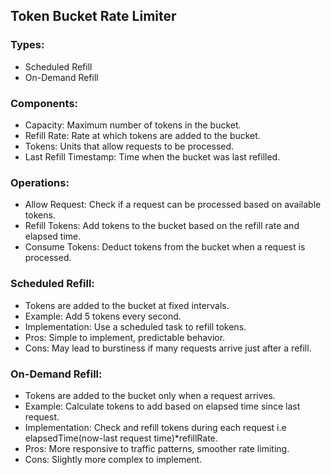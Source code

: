 ## Token Bucket Rate Limiter
### Types:
- Scheduled Refill
- On-Demand Refill


### Components:
- Capacity: Maximum number of tokens in the bucket.
- Refill Rate: Rate at which tokens are added to the bucket.
- Tokens: Units that allow requests to be processed.
- Last Refill Timestamp: Time when the bucket was last refilled.

### Operations:
- Allow Request: Check if a request can be processed based on available tokens.
- Refill Tokens: Add tokens to the bucket based on the refill rate and elapsed time.
- Consume Tokens: Deduct tokens from the bucket when a request is processed.

### Scheduled Refill:
- Tokens are added to the bucket at fixed intervals.
- Example: Add 5 tokens every second.
- Implementation: Use a scheduled task to refill tokens.
- Pros: Simple to implement, predictable behavior.
- Cons: May lead to burstiness if many requests arrive just after a refill.

### On-Demand Refill:
- Tokens are added to the bucket only when a request arrives.
- Example: Calculate tokens to add based on elapsed time since last request.
- Implementation: Check and refill tokens during each request i.e elapsedTime(now-last request time)*refillRate. 
- Pros: More responsive to traffic patterns, smoother rate limiting.
- Cons: Slightly more complex to implement.
